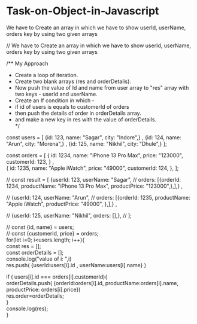 # Task-on-Object-in-Javascript
 We have to Create an array in which we have to show userId, userName, orders key by using two given arrays


// We have to Create an array in which we have to show userId, userName, orders key by using two given arrays   
  
/** My Approach  
 * Create a loop of iteration.  
 * Create two blank arrays (res and orderDetails).  
 * Now push the value of Id and name from user array to "res" array with two keys - userId and userName.  
 * Create an If condition in which -  
 * if id of users is equals to customerId of orders  
 * then push the details of order in orderDetails array.  
 * and make a new key in res with the value of orderDetails.  
 */  



const users = [ {id: 123, name: "Sagar", city: "Indore",} ,  {id: 124, name: "Arun", city: "Morena",} , 
               {id: 125, name: "Nikhil", city: "Dhule",} ];  

const orders = [ { id: 1234, name: "iPhone 13 Pro Max",    price: "123000",  customerId: 123, } ,  
                          { id: 1235, name: "Apple iWatch", price: "49000",  customerId: 124, }, ];  

// const result = [ {userId: 123, userName: "Sagar",
//                  orders: [{orderId: 1234, productName: "iPhone 13 Pro Max",  productPrice: "123000",},],}  ,

//                 {userId: 124, userName: "Arun", 
//                 orders:  [{orderId: 1235, productName: "Apple iWatch", productPrice: "49000", },],}  ,

//                 {userId: 125, userName: "Nikhil", orders: [],},
//                 ];  

// const {id,  name} = users;  
// const {customerId, price} = orders;  
for(let i=0; i<users.length; i++){  
const res = [];  
const orderDetails = [];  
console.log("value of i: ",i)  
res.push( {userId:users[i].id , userName:users[i].name} )  
  
if ( users[i].id === orders[i].customerId){  
         orderDetails.push( {orderId:orders[i].id, productName:orders[i].name, productPrice: orders[i].price})  
         res.order=orderDetails;  
    }      
    console.log(res);  
}  
